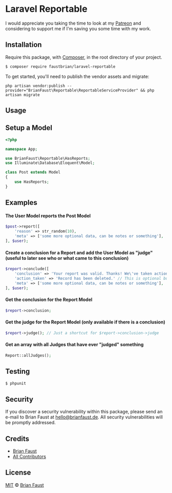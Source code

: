 # Laravel Reportable

I would appreciate you taking the time to look at my [Patreon](https://www.patreon.com/faustbrian) and considering to support me if I'm saving you some time with my work.

## Installation

Require this package, with [Composer](https://getcomposer.org/), in the root directory of your project.

``` bash
$ composer require faustbrian/laravel-reportable
```

To get started, you'll need to publish the vendor assets and migrate:

```
php artisan vendor:publish --provider="BrianFaust\Reportable\ReportableServiceProvider" && php artisan migrate
```

## Usage

## Setup a Model
``` php
<?php

namespace App;

use BrianFaust\Reportable\HasReports;
use Illuminate\Database\Eloquent\Model;

class Post extends Model
{
    use HasReports;
}
```

## Examples

#### The User Model reports the Post Model
``` php
$post->report([
    'reason' => str_random(10),
    'meta' => ['some more optional data, can be notes or something'],
], $user);
```

#### Create a conclusion for a Report and add the User Model as "judge" (useful to later see who or what came to this conclusion)
``` php
$report->conclude([
    'conclusion' => 'Your report was valid. Thanks! We\'ve taken action and removed the entry.',
    'action_taken' => 'Record has been deleted.' // This is optional but can be useful to see what happend to the record
    'meta' => ['some more optional data, can be notes or something'],
], $user);
```

#### Get the conclusion for the Report Model
``` php
$report->conclusion;
```

#### Get the judge for the Report Model (only available if there is a conclusion)
``` php
$report->judge(); // Just a shortcut for $report->conclusion->judge
```

#### Get an array with all Judges that have ever "judged" something
``` php
Report::allJudges();
```

## Testing

``` bash
$ phpunit
```

## Security

If you discover a security vulnerability within this package, please send an e-mail to Brian Faust at hello@brianfaust.de. All security vulnerabilities will be promptly addressed.

## Credits

- [Brian Faust](https://github.com/faustbrian)
- [All Contributors](../../contributors)

## License

[MIT](LICENSE) © [Brian Faust](https://brianfaust.de)

